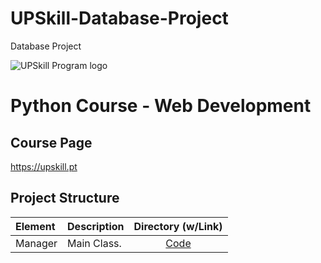 # UPSkill-Database-Project
Database Project

![UPSkill Program logo](https://bitbucket.org/KnowULike/upskill-python-project/raw/e5f12d9fe1a30955de1baeb2849ccf4a3234e2a1/Images/UPSkill_Logo.png)

# Python Course - Web Development

## Course Page
<https://upskill.pt>

## Project Structure

| Element    | Description                                        | Directory (w/Link)                 |
|:-----------|:---------------------------------------------------|:----------------------------------:|
| Manager    | Main Class.                                        | [ Code ](/Code/CommercialFlightManager.py)   |
